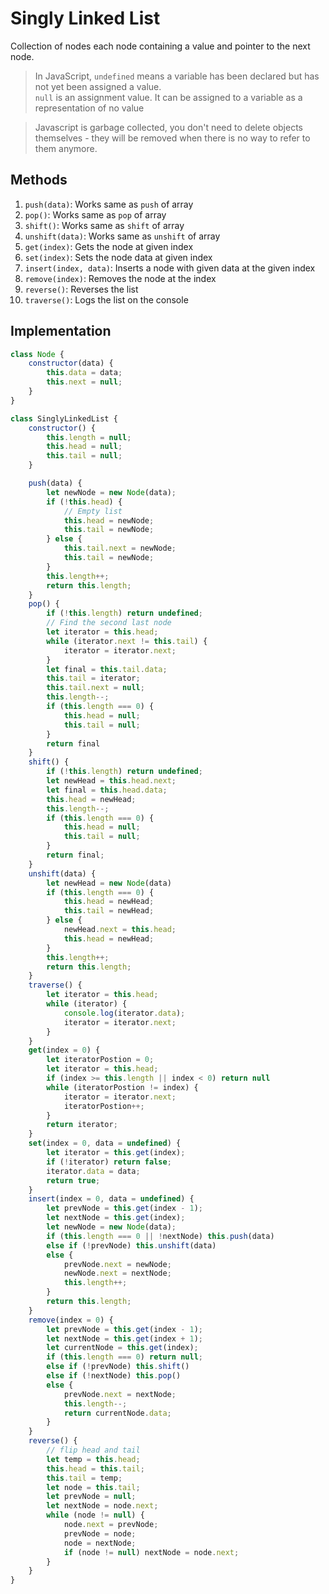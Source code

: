 # Singly Linked List
Collection of nodes each node containing a value and pointer to the next node.

>In JavaScript, ```undefined``` means a variable has been declared but has not yet been assigned a value.<br>
```null``` is an assignment value. It can be assigned to a variable as a representation of no value

>Javascript is garbage collected, you don't need to delete objects themselves - they will be removed when there is no way to refer to them anymore.

## Methods
1. ```push(data)```: Works same as ```push``` of array
2. ```pop()```: Works same as ```pop``` of array
3. ```shift()```: Works same as ```shift``` of array
4. ```unshift(data)```: Works same as ```unshift``` of array
5. ```get(index)```: Gets the node at given index
6. ```set(index)```: Sets the node data at given index
7. ```insert(index, data)```: Inserts a node with given data at the given index
8. ```remove(index)```: Removes the node at the index
9. ```reverse()```: Reverses the list
10. ```traverse()```: Logs the list on the console


## Implementation
```javascript
class Node {
    constructor(data) {
        this.data = data;
        this.next = null;
    }
}

class SinglyLinkedList {
    constructor() {
        this.length = null;
        this.head = null;
        this.tail = null;
    }

    push(data) {
        let newNode = new Node(data);
        if (!this.head) {
            // Empty list
            this.head = newNode;
            this.tail = newNode;
        } else {
            this.tail.next = newNode;
            this.tail = newNode;
        }
        this.length++;
        return this.length;
    }
    pop() {
        if (!this.length) return undefined;
        // Find the second last node
        let iterator = this.head;
        while (iterator.next != this.tail) {
            iterator = iterator.next;
        }
        let final = this.tail.data;
        this.tail = iterator;
        this.tail.next = null;
        this.length--;
        if (this.length === 0) {
            this.head = null;
            this.tail = null;
        }
        return final
    }
    shift() {
        if (!this.length) return undefined;
        let newHead = this.head.next;
        let final = this.head.data;
        this.head = newHead;
        this.length--;
        if (this.length === 0) {
            this.head = null;
            this.tail = null;
        }
        return final;
    }
    unshift(data) {
        let newHead = new Node(data)
        if (this.length === 0) {
            this.head = newHead;
            this.tail = newHead;
        } else {
            newHead.next = this.head;
            this.head = newHead;
        }
        this.length++;
        return this.length;
    }
    traverse() {
        let iterator = this.head;
        while (iterator) {
            console.log(iterator.data);
            iterator = iterator.next;
        }
    }
    get(index = 0) {
        let iteratorPostion = 0;
        let iterator = this.head;
        if (index >= this.length || index < 0) return null
        while (iteratorPostion != index) {
            iterator = iterator.next;
            iteratorPostion++;
        }
        return iterator;
    }
    set(index = 0, data = undefined) {
        let iterator = this.get(index);
        if (!iterator) return false;
        iterator.data = data;
        return true;
    }
    insert(index = 0, data = undefined) {
        let prevNode = this.get(index - 1);
        let nextNode = this.get(index);
        let newNode = new Node(data);
        if (this.length === 0 || !nextNode) this.push(data)
        else if (!prevNode) this.unshift(data)
        else {
            prevNode.next = newNode;
            newNode.next = nextNode;
            this.length++;
        }
        return this.length;
    }
    remove(index = 0) {
        let prevNode = this.get(index - 1);
        let nextNode = this.get(index + 1);
        let currentNode = this.get(index);
        if (this.length === 0) return null;
        else if (!prevNode) this.shift()
        else if (!nextNode) this.pop()
        else {
            prevNode.next = nextNode;
            this.length--;
            return currentNode.data;
        }
    }
    reverse() {
        // flip head and tail
        let temp = this.head;
        this.head = this.tail;
        this.tail = temp;
        let node = this.tail;
        let prevNode = null;
        let nextNode = node.next;
        while (node != null) {
            node.next = prevNode;
            prevNode = node;
            node = nextNode;
            if (node != null) nextNode = node.next;
        }
    }
}
```